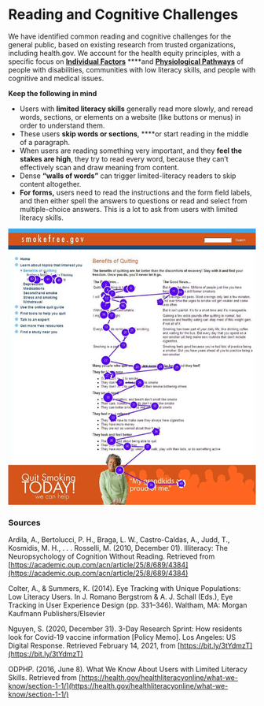 # Reading and Cognitive Challenges

We have identified common reading and cognitive challenges for the general public, based on existing research from trusted organizations, including health.gov. We account for the health equity principles, with a specific focus on [**Individual Factors**](../introduction/health-equity-framework-overview/individual-factors.md) ****and [**Physiological Pathways**](../introduction/health-equity-framework-overview/physiological-pathways.md) of people with disabilities, communities with low literacy skills, and people with cognitive and medical issues.

**Keep the following in mind**

* Users with **limited literacy skills** generally read more slowly, and reread words, sections, or elements on a website \(like buttons or menus\) in order to understand them.
* These users **skip words or sections**, ****or start reading in the middle of a paragraph.
* When users are reading something very important, and they **feel the stakes are high**, they try to read every word, because they can’t effectively scan and draw meaning from content.
* Dense **“walls of words”** can trigger limited-literacy readers to skip content altogether.
* **For forms,** users need to read the instructions and the form field labels, and then either spell the answers to questions or read and select from multiple-choice answers. This is a lot to ask from users with limited literacy skills.

![Gaze path of a user with limited literacy skills reading only the text that looks easy to read](../.gitbook/assets/eyetracking-example.jpg)

### Sources

Ardila, A., Bertolucci, P. H., Braga, L. W., Castro-Caldas, A., Judd, T., Kosmidis, M. H., . . . Rosselli, M. \(2010, December 01\). Illiteracy: The Neuropsychology of Cognition Without Reading. Retrieved from [https://academic.oup.com/acn/article/25/8/689/4384](https://academic.oup.com/acn/article/25/8/689/4384) 

Colter, A., & Summers, K. \(2014\). Eye Tracking with Unique Populations: Low Literacy Users. In J. Romano Bergstrom & A. J. Schall \(Eds.\), Eye Tracking in User Experience Design \(pp. 331–346\). Waltham, MA: Morgan Kaufmann Publishers/Elsevier

Nguyen, S. \(2020, December 31\). 3-Day Research Sprint: How residents look for Covid-19 vaccine information \[Policy Memo\]. Los Angeles: US Digital Response. Retrieved February 14, 2021, from [https://bit.ly/3tYdmzT](https://bit.ly/3tYdmzT) 

ODPHP. \(2016, June 8\). What We Know About Users with Limited Literacy Skills. Retrieved from [https://health.gov/healthliteracyonline/what-we-know/section-1-1/](https://health.gov/healthliteracyonline/what-we-know/section-1-1/)

